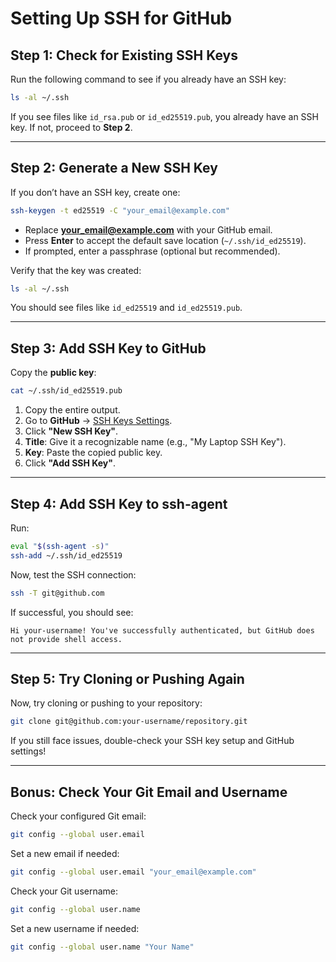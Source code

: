 # Setting Up SSH for GitHub

## **Step 1: Check for Existing SSH Keys**
Run the following command to see if you already have an SSH key:

```bash
ls -al ~/.ssh
```

If you see files like `id_rsa.pub` or `id_ed25519.pub`, you already have an SSH key. If not, proceed to **Step 2**.

---

## **Step 2: Generate a New SSH Key**
If you don’t have an SSH key, create one:

```bash
ssh-keygen -t ed25519 -C "your_email@example.com"
```

- Replace **your_email@example.com** with your GitHub email.
- Press **Enter** to accept the default save location (`~/.ssh/id_ed25519`).
- If prompted, enter a passphrase (optional but recommended).

Verify that the key was created:

```bash
ls -al ~/.ssh
```

You should see files like `id_ed25519` and `id_ed25519.pub`.

---

## **Step 3: Add SSH Key to GitHub**
Copy the **public key**:

```bash
cat ~/.ssh/id_ed25519.pub
```

1. Copy the entire output.
2. Go to **GitHub** → [SSH Keys Settings](https://github.com/settings/keys).
3. Click **"New SSH Key"**.
4. **Title**: Give it a recognizable name (e.g., "My Laptop SSH Key").
5. **Key**: Paste the copied public key.
6. Click **"Add SSH Key"**.

---

## **Step 4: Add SSH Key to ssh-agent**
Run:

```bash
eval "$(ssh-agent -s)"
ssh-add ~/.ssh/id_ed25519
```

Now, test the SSH connection:

```bash
ssh -T git@github.com
```

If successful, you should see:

```
Hi your-username! You've successfully authenticated, but GitHub does not provide shell access.
```

---

## **Step 5: Try Cloning or Pushing Again**
Now, try cloning or pushing to your repository:

```bash
git clone git@github.com:your-username/repository.git
```

If you still face issues, double-check your SSH key setup and GitHub settings!

---

## **Bonus: Check Your Git Email and Username**
Check your configured Git email:

```bash
git config --global user.email
```

Set a new email if needed:

```bash
git config --global user.email "your_email@example.com"
```

Check your Git username:

```bash
git config --global user.name
```

Set a new username if needed:

```bash
git config --global user.name "Your Name"
```

